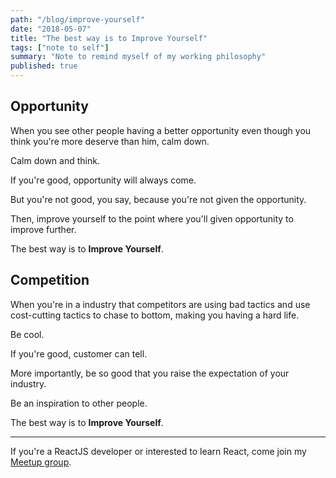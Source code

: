 ```yaml
---
path: "/blog/improve-yourself"
date: "2018-05-07"
title: "The best way is to Improve Yourself"
tags: ["note to self"]
summary: "Note to remind myself of my working philosophy"
published: true
---
```


## Opportunity

When you see other people having a better opportunity even though you think you're more deserve than him, calm down.

Calm down and think.

If you're good, opportunity will always come.

But you're not good, you say, because you're not given the opportunity.

Then, improve yourself to the point where you'll given opportunity to improve further.

The best way is to **Improve Yourself**.

## Competition

When you're in a industry that competitors are using bad tactics and use cost-cutting tactics to chase to bottom, making you having a hard life.

Be cool.

If you're good, customer can tell.

More importantly, be so good that you raise the expectation of your industry.

Be an inspiration to other people.

The best way is to **Improve Yourself**.

<hr />

If you're a ReactJS developer or interested to learn React, come join my [Meetup group](https://www.meetup.com/kl-react/).
